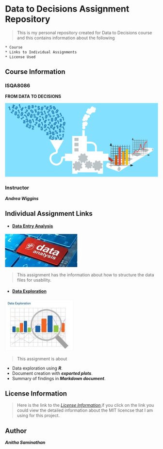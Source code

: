 # **Data to Decisions Assignment Repository**

 > This is my personal repository created for Data to Decisions course and this contains information about the following  
 ```
 * Course
 * Links to Individual Assignments
 * License Used  
 ```
 
## **Course Information**

### **ISQA8086**

**FROM DATA TO DECISIONS**

![image](https://github.com/anitha1987/anithaD2D/blob/master/D2D.png)

### **Instructor**
**_Andrea Wiggins_**

## **Individual Assignment Links**

* #### [**Data Entry Analysis**]() 

![DataAnalysis](https://github.com/anitha1987/D2D-Anitha/blob/master/Data-Analysis.jpg)

> This assignment has the information about how to structure the data files for usability.

 
* #### [**Data Exploration**]() 

![DataExploration](https://github.com/anitha1987/D2D-Anitha/blob/master/Data-Exploration.jpg)

> This assignment is about 

* Data exploration using **_R_**.
* Document creation with **_exported plots_**.
* Summary of findings in **_Markdown document_**.

 
## **License Information**

> Here is the link to the [_License Information_](https://github.com/anitha1987/anithaD2D/blob/master/LICENSE),if you click on the link you  could view the detailed information about the MIT licencse that I am using for this project.

## **Author**

**_Anitha Saminathan_**





